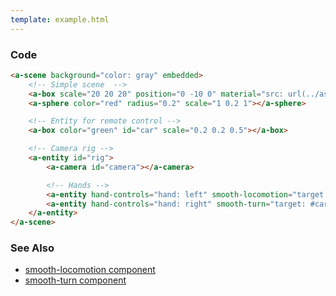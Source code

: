 ```yaml
---
template: example.html
---
```


### Code
```HTML
<a-scene background="color: gray" embedded>
    <!-- Simple scene  -->
    <a-box scale="20 20 20" position="0 -10 0" material="src: url(../assets/grid.png); repeat: 20 20"></a-box>
    <a-sphere color="red" radius="0.2" scale="1 0.2 1"></a-sphere>

    <!-- Entity for remote control -->
    <a-box color="green" id="car" scale="0.2 0.2 0.5"></a-box>

    <!-- Camera rig -->
    <a-entity id="rig">
        <a-camera id="camera"></a-camera>

        <!-- Hands -->
        <a-entity hand-controls="hand: left" smooth-locomotion="target: #car; reference: #car; sideways: false; inputMode: analog; moveSpeed: 4"></a-entity>
        <a-entity hand-controls="hand: right" smooth-turn="target: #car; reference: #car; turnSpeed: 180"></a-entity>
    </a-entity>
</a-scene>
```

### See Also
 - [smooth-locomotion component](../reference/movement/smooth-locomotion.component.md)
 - [smooth-turn component](../reference/movement/smooth-turn.component.md)
